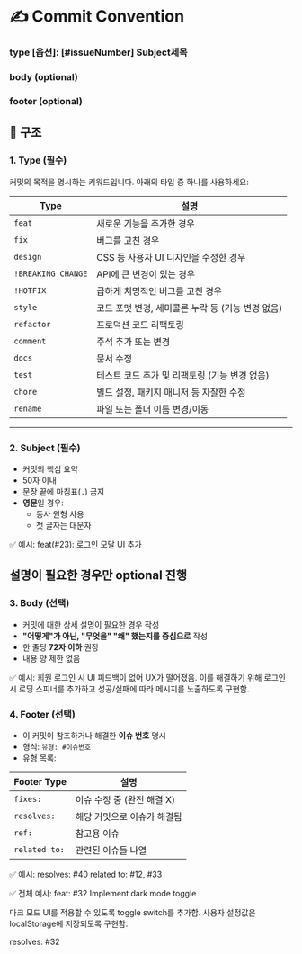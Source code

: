 # ✍️ Commit Convention

### type [옵션]: [#issueNumber] Subject제목

### body (optional)

### footer (optional)


## 🧱 구조

### 1. Type (필수)

커밋의 목적을 명시하는 키워드입니다. 아래의 타입 중 하나를 사용하세요:

| Type              | 설명                                                   |
|-------------------|--------------------------------------------------------|
| `feat`            | 새로운 기능을 추가한 경우                              |
| `fix`             | 버그를 고친 경우                                       |
| `design`          | CSS 등 사용자 UI 디자인을 수정한 경우                 |
| `!BREAKING CHANGE`| API에 큰 변경이 있는 경우                              |
| `!HOTFIX`         | 급하게 치명적인 버그를 고친 경우                      |
| `style`           | 코드 포맷 변경, 세미콜론 누락 등 (기능 변경 없음)     |
| `refactor`        | 프로덕션 코드 리팩토링                                |
| `comment`         | 주석 추가 또는 변경                                   |
| `docs`            | 문서 수정                                              |
| `test`            | 테스트 코드 추가 및 리팩토링 (기능 변경 없음)         |
| `chore`           | 빌드 설정, 패키지 매니저 등 자잘한 수정               |
| `rename`          | 파일 또는 폴더 이름 변경/이동                         |

---



### 2. Subject (필수)


- 커밋의 핵심 요약  
- 50자 이내  
- 문장 끝에 마침표(`.`) 금지  
- **영문**일 경우:
  - 동사 원형 사용  
  - 첫 글자는 대문자

✅ 예시:
feat(#23): 로그인 모달 UI 추가

설명이 필요한 경우만 optional 진행
---------------------

### 3. Body (선택)

- 커밋에 대한 상세 설명이 필요한 경우 작성  
- **"어떻게"가 아닌, "무엇을" "왜" 했는지를 중심으로** 작성  
- 한 줄당 **72자 이하** 권장  
- 내용 양 제한 없음

✅ 예시: 
회원 로그인 시 UI 피드백이 없어 UX가 떨어졌음.
이를 해결하기 위해 로그인 시 로딩 스피너를 추가하고
성공/실패에 따라 메시지를 노출하도록 구현함.


### 4. Footer (선택)

- 이 커밋이 참조하거나 해결한 **이슈 번호** 명시  
- 형식: `유형: #이슈번호`  
- 유형 목록:

| Footer Type    | 설명                                 |
|----------------|--------------------------------------|
| `fixes:`       | 이슈 수정 중 (완전 해결 X)           |
| `resolves:`    | 해당 커밋으로 이슈가 해결됨          |
| `ref:`         | 참고용 이슈                           |
| `related to:`  | 관련된 이슈들 나열                    |

✅ 예시:
resolves: #40
related to: #12, #33


✅ 전체 예시:
feat: #32 Implement dark mode toggle

다크 모드 UI를 적용할 수 있도록 toggle switch를 추가함.
사용자 설정값은 localStorage에 저장되도록 구현함.

resolves: #32